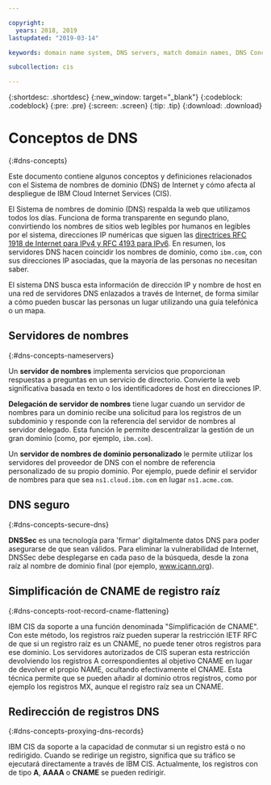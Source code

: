 ```yaml
---

copyright:
  years: 2018, 2019
lastupdated: "2019-03-14"

keywords: domain name system, DNS servers, match domain names, DNS Concepts

subcollection: cis

---
```


{:shortdesc: .shortdesc}
{:new_window: target="_blank"}
{:codeblock: .codeblock}
{:pre: .pre}
{:screen: .screen}
{:tip: .tip}
{:download: .download}


# Conceptos de DNS
{:#dns-concepts}

Este documento contiene algunos conceptos y definiciones relacionados con el Sistema de nombres de dominio (DNS) de Internet y cómo afecta al despliegue de IBM Cloud Internet Services (CIS). 

El Sistema de nombres de dominio (DNS) respalda la web que utilizamos todos los días. Funciona de forma transparente en segundo plano, convirtiendo los nombres de sitios web legibles por humanos en legibles por el sistema, direcciones IP numéricas que siguen las [directrices RFC 1918 de Internet para IPv4 y RFC 4193 para IPv6](https://en.wikipedia.org/wiki/Private_network). En resumen, los servidores DNS hacen coincidir los nombres de dominio, como `ibm.com`, con sus direcciones IP asociadas, que la mayoría de las personas no necesitan saber.

El sistema DNS busca esta información de dirección IP y nombre de host en una red de servidores DNS enlazados a través de Internet, de forma similar a cómo pueden buscar las personas un lugar utilizando una guía telefónica o un mapa.

## Servidores de nombres
{:#dns-concepts-nameservers}

Un **servidor de nombres** implementa servicios que proporcionan respuestas a preguntas en un servicio de directorio. Convierte la web significativa basada en texto o los identificadores de host en direcciones IP.

**Delegación de servidor de nombres** tiene lugar cuando un servidor de nombres para un dominio recibe una solicitud para los registros de un subdominio y responde con la referencia del servidor de nombres al servidor delegado. Esta función le permite descentralizar la gestión de un gran dominio (como, por ejemplo, `ibm.com`).

Un **servidor de nombres de dominio personalizado** le permite utilizar los servidores del proveedor de DNS con el nombre de referencia personalizado de su propio dominio. Por ejemplo, puede definir el servidor de nombres para que sea `ns1.cloud.ibm.com` en lugar `ns1.acme.com`.

## DNS seguro
{:#dns-concepts-secure-dns}

**DNSSec** es una tecnología para 'firmar' digitalmente datos DNS para poder asegurarse de que sean válidos. Para eliminar la vulnerabilidad de Internet, DNSSec debe desplegarse en cada paso de la búsqueda, desde la zona raíz al nombre de dominio final (por ejemplo, www.icann.org).

## Simplificación de CNAME de registro raíz
{:#dns-concepts-root-record-cname-flattening}

IBM CIS da soporte a una función denominada "Simplificación de CNAME". Con este método, los registros raíz pueden superar la restricción IETF RFC de que si un registro raíz es un CNAME, no puede tener otros registros para ese dominio. Los servidores autorizados de CIS superan esta restricción devolviendo los registros A correspondientes al objetivo CNAME en lugar de devolver el propio NAME, ocultando efectivamente el CNAME. Esta técnica permite que se pueden añadir al dominio otros registros, como por ejemplo los registros MX, aunque el registro raíz sea un CNAME.

## Redirección de registros DNS
{:#dns-concepts-proxying-dns-records}

IBM CIS da soporte a la capacidad de conmutar si un registro está o no redirigido. Cuando se redirige un registro, significa que su tráfico se ejecutará directamente a través de IBM CIS. Actualmente, los registros con de tipo **A**, **AAAA** o **CNAME** se pueden redirigir.
